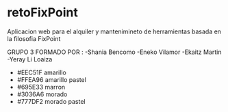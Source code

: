 # retoFixPoint
Aplicacion web para el alquiler y mantenimineto de herramientas basada en la filosofia FixPoint

GRUPO 3 FORMADO POR :
-Shania Bencomo
-Eneko Vilamor
-Ekaitz Martin
-Yeray Li Loaiza


<ul>
  <li name='FixPointBueno-1' rgb='EEC51F' r='238' g='197' b='31' > #EEC51F amarillo </li>
<li name='FixPointBueno-2' rgb='FFEA96' r='255' g='234' b='150' > #FFEA96 amarillo pastel </li>
<li name='FixPointBueno-3' rgb='695E33' r='105' g='94' b='51' > #695E33 marron </li>
<li name='FixPointBueno-4' rgb='3036A6' r='48' g='54' b='166' > #3036A6 morado </li>
<li name='FixPointBueno-5' rgb='777DF2' r='119' g='125' b='242' > #777DF2 morado pastel </li>
</ul> 

